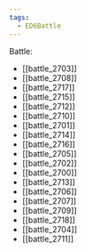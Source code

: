 ```yaml
---
tags:
  - ED6Battle
---
```

Battle:
- [[battle_2703]]
- [[battle_2708]]
- [[battle_2717]]
- [[battle_2715]]
- [[battle_2712]]
- [[battle_2710]]
- [[battle_2701]]
- [[battle_2714]]
- [[battle_2716]]
- [[battle_2705]]
- [[battle_2702]]
- [[battle_2700]]
- [[battle_2713]]
- [[battle_2706]]
- [[battle_2707]]
- [[battle_2709]]
- [[battle_2718]]
- [[battle_2704]]
- [[battle_2711]]
